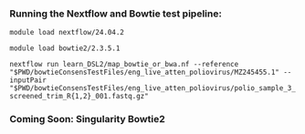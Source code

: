 ### Running the Nextflow and Bowtie test pipeline:

`module load nextflow/24.04.2`

`module load bowtie2/2.3.5.1`

`nextflow run learn_DSL2/map_bowtie_or_bwa.nf --reference "$PWD/bowtieConsensTestFiles/eng_live_atten_poliovirus/MZ245455.1" --inputPair "$PWD/bowtieConsensTestFiles/eng_live_atten_poliovirus/polio_sample_3_screened_trim_R{1,2}_001.fastq.gz"`

### Coming Soon: Singularity Bowtie2

